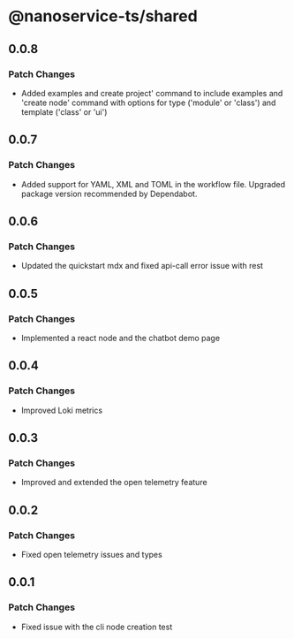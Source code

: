 # @nanoservice-ts/shared

## 0.0.8

### Patch Changes

- Added examples and create project' command to include examples and 'create node' command with options for type ('module' or 'class') and template ('class' or 'ui')

## 0.0.7

### Patch Changes

- Added support for YAML, XML and TOML in the workflow file. Upgraded package version recommended by Dependabot.

## 0.0.6

### Patch Changes

- Updated the quickstart mdx and fixed api-call error issue with rest

## 0.0.5

### Patch Changes

- Implemented a react node and the chatbot demo page

## 0.0.4

### Patch Changes

- Improved Loki metrics

## 0.0.3

### Patch Changes

- Improved and extended the open telemetry feature

## 0.0.2

### Patch Changes

- Fixed open telemetry issues and types

## 0.0.1

### Patch Changes

- Fixed issue with the cli node creation test

